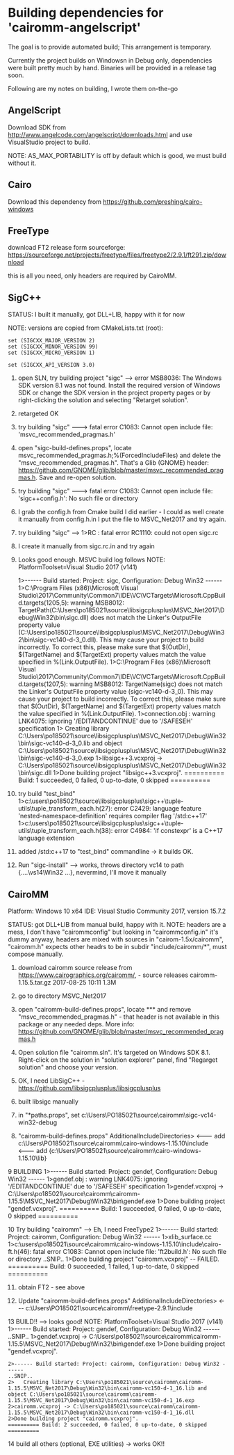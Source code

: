 # Building dependencies for 'cairomm-angelscript'

The goal is to provide automated build; This arrangement is temporary.

Currently the project builds on Windowsn in Debug only, dependencies were built pretty much by hand. Binaries will be provided in a release tag soon.

Following are my notes on building, I wrote them on-the-go

## AngelScript

Download SDK from http://www.angelcode.com/angelscript/downloads.html and use VisualStudio project to build.

NOTE: AS_MAX_PORTABILITY is off by default which is good, we must build without it.

## Cairo

Download this dependency from https://github.com/preshing/cairo-windows

## FreeType

download FT2 release form sourceforge:	https://sourceforge.net/projects/freetype/files/freetype2/2.9.1/ft291.zip/download

this is all you need, only headers are required by CairoMM.

## SigC++

STATUS: I built it manually, got DLL+LIB, happy with it for now

NOTE: versions are copied from CMakeLists.txt (root):
```
set (SIGCXX_MAJOR_VERSION 2)
set (SIGCXX_MINOR_VERSION 99)
set (SIGCXX_MICRO_VERSION 1)

set (SIGCXX_API_VERSION 3.0)
```

1. open SLN, try building project "sigc" --> 
error MSB8036: The Windows SDK version 8.1 was not found. Install the required version of Windows SDK or change the SDK version in the project property pages or by right-clicking the solution and selecting "Retarget solution".

2. retargeted OK

3. try building "sigc" ---> fatal error C1083: Cannot open include file: 'msvc_recommended_pragmas.h'

4. open "sigc-build-defines.props", locate <ForcedIncludeFiles>msvc_recommended_pragmas.h;%(ForcedIncludeFiles)</ForcedIncludeFiles> and delete the "msvc_recommended_pragmas.h". That's a Glib (GNOME) header: https://github.com/GNOME/glib/blob/master/msvc_recommended_pragmas.h. Save and re-open solution.

5. try building "sigc"  ---> fatal error C1083: Cannot open include file: 'sigc++config.h': No such file or directory

6. I grab the config.h from Cmake build I did earlier - I could as well create it manually from config.h.in
I put the file to MSVC_Net2017 and try again.

7. try building "sigc"  --> 1>RC : fatal error RC1110: could not open sigc.rc

8. I create it manually from sigc.rc.in and try again

9. Looks good enough. MSVC build log follows
	NOTE: PlatformToolset=Visual Studio 2017 (v141)

	1>------ Build started: Project: sigc, Configuration: Debug Win32 ------
	1>C:\Program Files (x86)\Microsoft Visual Studio\2017\Community\Common7\IDE\VC\VCTargets\Microsoft.CppBuild.targets(1205,5): warning MSB8012: TargetPath(C:\Users\po185021\source\libsigcplusplus\MSVC_Net2017\Debug\Win32\bin\sigc.dll) does not match the Linker's OutputFile property value (C:\Users\po185021\source\libsigcplusplus\MSVC_Net2017\Debug\Win32\bin\sigc-vc140-d-3_0.dll). This may cause your project to build incorrectly. To correct this, please make sure that $(OutDir), $(TargetName) and $(TargetExt) property values match the value specified in %(Link.OutputFile).
	1>C:\Program Files (x86)\Microsoft Visual Studio\2017\Community\Common7\IDE\VC\VCTargets\Microsoft.CppBuild.targets(1207,5): warning MSB8012: TargetName(sigc) does not match the Linker's OutputFile property value (sigc-vc140-d-3_0). This may cause your project to build incorrectly. To correct this, please make sure that $(OutDir), $(TargetName) and $(TargetExt) property values match the value specified in %(Link.OutputFile).
	1>connection.obj : warning LNK4075: ignoring '/EDITANDCONTINUE' due to '/SAFESEH' specification
	1>   Creating library C:\Users\po185021\source\libsigcplusplus\MSVC_Net2017\Debug\Win32\bin\sigc-vc140-d-3_0.lib and object C:\Users\po185021\source\libsigcplusplus\MSVC_Net2017\Debug\Win32\bin\sigc-vc140-d-3_0.exp
	1>libsigc++3.vcxproj -> C:\Users\po185021\source\libsigcplusplus\MSVC_Net2017\Debug\Win32\bin\sigc.dll
	1>Done building project "libsigc++3.vcxproj".
	========== Build: 1 succeeded, 0 failed, 0 up-to-date, 0 skipped ==========

10. try build "test_bind"
	1>c:\users\po185021\source\libsigcplusplus\sigc++\tuple-utils\tuple_transform_each.h(27): error C2429: language feature 'nested-namespace-definition' requires compiler flag '/std:c++17'
	1>c:\users\po185021\source\libsigcplusplus\sigc++\tuple-utils\tuple_transform_each.h(38): error C4984: 'if constexpr' is a C++17 language extension
	
11. added /std:c++17 to "test_bind" commandline -> it builds OK.

12. Run "sigc-install" --> works, throws directory vc14 to path {\..\..\vs14\Win32 …}, nevermind, I'll move it manually

## CairoMM 

Platform: Windows 10 x64
IDE: Visual Studio Community 2017, version 15.7.2

STATUS: got DLL+LIB from manual build, happy with it. NOTE: headers are a mess, I don't have "cairommconfig" but looking in "cairommconfig.in" it's dummy anyway, headers are mixed with sources in "cairom-1.5x/cairomm", "cairomm.h" expects other headrs to be in subdir "include/cairomm/*", must compose manually.

1. download cairomm source release from https://www.cairographics.org/cairomm/,  - source releases
		cairomm-1.15.5.tar.gz	2017-08-25 10:11 	1.3M
2. go to directory MSVC_Net2017

3. open "cairomm-build-defines.props", locate <ForcedIncludeFiles>***</ForcedIncludeFiles> and remove "msvc_recommended_pragmas.h" - that header is not available in this package or any needed deps. More info: https://github.com/GNOME/glib/blob/master/msvc_recommended_pragmas.h

4. Open solution file "cairomm.sln". It's targeted on Windows SDK 8.1. Right-click on the solution in "solution explorer" panel, find "Regarget solution" and choose your version.

5. OK, I need LibSigC++ - https://github.com/libsigcplusplus/libsigcplusplus

6. built libsigc manually

7. in "*paths.props", set  <GlibEtcInstallRoot>c:\Users\PO185021\source\cairomm\sigc-vc14-win32-debug</GlibEtcInstallRoot>

8. "cairomm-build-defines.props" 
	AdditionalIncludeDirectories> <--- add c:\Users\PO185021\source\cairomm\cairo-windows-1.15.10\include\
	<AdditionalLibraryDirectories> <--- add {c:\Users\PO185021\source\cairomm\cairo-windows-1.15.10\lib\}
	
9 BUILDING
	1>------ Build started: Project: gendef, Configuration: Debug Win32 ------
	1>gendef.obj : warning LNK4075: ignoring '/EDITANDCONTINUE' due to '/SAFESEH' specification
	1>gendef.vcxproj -> C:\Users\po185021\source\cairomm\cairomm-1.15.5\MSVC_Net2017\Debug\Win32\bin\gendef.exe
	1>Done building project "gendef.vcxproj".
	========== Build: 1 succeeded, 0 failed, 0 up-to-date, 0 skipped ==========

10 Try building "cairomm" --> Eh, I need FreeType2
	1>------ Build started: Project: cairomm, Configuration: Debug Win32 ------
	1>xlib_surface.cc
	1>c:\users\po185021\source\cairomm\cairo-windows-1.15.10\include\cairo-ft.h(46): fatal error C1083: Cannot open include file: 'ft2build.h': No such file or directory
	..SNIP..
	1>Done building project "cairomm.vcxproj" -- FAILED.
	========== Build: 0 succeeded, 1 failed, 1 up-to-date, 0 skipped ==========
	
11. obtain FT2   - see above

12.  
	Update "cairomm-build-defines.props" 
		AdditionalIncludeDirectories> <--- c:\Users\PO185021\source\cairomm\freetype-2.9.1\include
		
13 BUILD!! --> looks good!
	NOTE: PlatformToolset=Visual Studio 2017 (v141)
	1>------ Build started: Project: gendef, Configuration: Debug Win32 ------
	..SNIP..
	1>gendef.vcxproj -> C:\Users\po185021\source\cairomm\cairomm-1.15.5\MSVC_Net2017\Debug\Win32\bin\gendef.exe
	1>Done building project "gendef.vcxproj".
	
	2>------ Build started: Project: cairomm, Configuration: Debug Win32 ------
	..SNIP..
	2>   Creating library C:\Users\po185021\source\cairomm\cairomm-1.15.5\MSVC_Net2017\Debug\Win32\bin\cairomm-vc150-d-1_16.lib and object C:\Users\po185021\source\cairomm\cairomm-1.15.5\MSVC_Net2017\Debug\Win32\bin\cairomm-vc150-d-1_16.exp
	2>cairomm.vcxproj -> C:\Users\po185021\source\cairomm\cairomm-1.15.5\MSVC_Net2017\Debug\Win32\bin\cairomm-vc150-d-1_16.dll
	2>Done building project "cairomm.vcxproj".
	========== Build: 2 succeeded, 0 failed, 0 up-to-date, 0 skipped ==========
	
14 build all others (optional, EXE utilities) -> works OK!!

		

	

	







